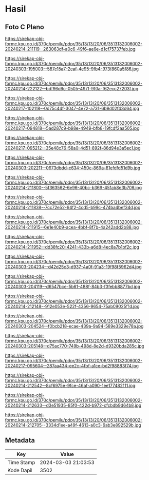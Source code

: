 # Hasil

## Foto C Plano

https://sirekap-obj-formc.kpu.go.id/370c/pemilu/pdpr/35/13/13/20/06/3513132006002-20240214-211119--263063df-a0c6-49f6-ae6e-d1cf75737feb.jpg

https://sirekap-obj-formc.kpu.go.id/370c/pemilu/pdpr/35/13/13/20/06/3513132006002-20240303-195003--587c15a7-2eaf-4e95-9fb4-973f860a5f86.jpg

https://sirekap-obj-formc.kpu.go.id/370c/pemilu/pdpr/35/13/13/20/06/3513132006002-20240214-222122--bdf96d6c-0505-497f-9f0a-f62ecc27203f.jpg

https://sirekap-obj-formc.kpu.go.id/370c/pemilu/pdpr/35/13/13/20/06/3513132006002-20240217-102118--0d75c44f-3047-4e72-a731-6b9d02f43d64.jpg

https://sirekap-obj-formc.kpu.go.id/370c/pemilu/pdpr/35/13/13/20/06/3513132006002-20240217-094818--5ad287c9-b98e-4949-bfb8-19fcdf2aa505.jpg

https://sirekap-obj-formc.kpu.go.id/370c/pemilu/pdpr/35/13/13/20/06/3513132006002-20240217-095212--35e48c76-58a0-4d51-892f-86d94e3a5ec1.jpg

https://sirekap-obj-formc.kpu.go.id/370c/pemilu/pdpr/35/13/13/20/06/3513132006002-20240303-202211--0973dbdd-c634-450c-869a-81efdfd51d9b.jpg

https://sirekap-obj-formc.kpu.go.id/370c/pemilu/pdpr/35/13/13/20/06/3513132006002-20240214-211800--5f363562-6e96-40bc-b369-451ab8e3b706.jpg

https://sirekap-obj-formc.kpu.go.id/370c/pemilu/pdpr/35/13/13/20/06/3513132006002-20240214-211838--7cc72e52-94f2-4cd5-b99c-474ba4bef34d.jpg

https://sirekap-obj-formc.kpu.go.id/370c/pemilu/pdpr/35/13/13/20/06/3513132006002-20240214-211915--6e1e40b9-acea-4bbf-8f7b-4a242add2b88.jpg

https://sirekap-obj-formc.kpu.go.id/370c/pemilu/pdpr/35/13/13/20/06/3513132006002-20240214-211952--dd38fc20-4241-433b-a6d8-4ec8a7b1bf2c.jpg

https://sirekap-obj-formc.kpu.go.id/370c/pemilu/pdpr/35/13/13/20/06/3513132006002-20240303-204234--d42d25c3-d937-4a0f-91a3-19f98f5962d4.jpg

https://sirekap-obj-formc.kpu.go.id/370c/pemilu/pdpr/35/13/13/20/06/3513132006002-20240303-204119--d6547bce-5b61-488f-84b3-f3febb8877bd.jpg

https://sirekap-obj-formc.kpu.go.id/370c/pemilu/pdpr/35/13/13/20/06/3513132006002-20240214-212148--912e053e-522f-4356-9654-75ab09025f1d.jpg

https://sirekap-obj-formc.kpu.go.id/370c/pemilu/pdpr/35/13/13/20/06/3513132006002-20240303-204524--f0bcb218-ecae-439a-9a94-589e3329e78a.jpg

https://sirekap-obj-formc.kpu.go.id/370c/pemilu/pdpr/35/13/13/20/06/3513132006002-20240303-205148--d75ac770-749b-498d-8e2d-d9320bda285c.jpg

https://sirekap-obj-formc.kpu.go.id/370c/pemilu/pdpr/35/13/13/20/06/3513132006002-20240217-095604--287aa434-ee2c-4fbf-a1ce-bd2f98883f74.jpg

https://sirekap-obj-formc.kpu.go.id/370c/pemilu/pdpr/35/13/13/20/06/3513132006002-20240214-212542--8cf6975e-9fce-46af-a090-1ee177482111.jpg

https://sirekap-obj-formc.kpu.go.id/370c/pemilu/pdpr/35/13/13/20/06/3513132006002-20240214-212633--d3e51935-85f0-422d-b972-cfcbdb9d64b8.jpg

https://sirekap-obj-formc.kpu.go.id/370c/pemilu/pdpr/35/13/13/20/06/3513132006002-20240214-212705--3334d1ee-a49f-4613-a0c3-6ab3e892529b.jpg


## Metadata

| Key        | Value               |
| ---------- | ------------------- |
| Time Stamp | 2024-03-03 21:03:53 |
| Kode Dapil | 3502                |



